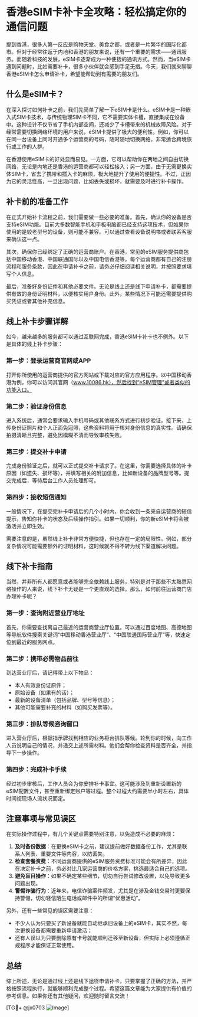 # 香港eSIM卡补卡全攻略：轻松搞定你的通信问题

提到香港，很多人第一反应是购物天堂、美食之都，或者是一片繁华的国际化都市。但对于经常往返于内地和香港的朋友来说，还有一个重要的需求——通讯服务。而随着科技的发展，eSIM卡逐渐成为一种便捷的通讯方式。然而，当eSIM卡遇到问题时，比如需要补卡，很多小伙伴就会感到手足无措。今天，我们就来聊聊香港eSIM卡怎么申请补卡，希望能帮助到有需要的朋友们。

## 什么是eSIM卡？

在深入探讨如何补卡之前，我们先简单了解一下eSIM卡是什么。eSIM卡是一种嵌入式SIM卡技术，与传统物理SIM卡不同，它不需要实体卡槽，直接集成在设备中。这种设计不仅节省了手机内部空间，还减少了卡槽带来的机械故障风险。对于经常需要切换网络环境的用户来说，eSIM卡提供了极大的便利性。例如，你可以在同一台设备上同时开通多个运营商的号码，随时随地切换网络，非常适合跨境旅行或工作的人群。

在香港使用eSIM卡的好处显而易见。一方面，它可以帮助你在两地之间自由切换网络，无论是内地还是香港的运营商都可以轻松接入；另一方面，由于无需更换实体SIM卡，省去了携带和插入卡的麻烦，极大地提升了使用的便捷性。不过，正因为它的灵活性高，一旦出现问题，比如丢失或损坏，就需要及时进行补卡操作。

## 补卡前的准备工作

在正式开始补卡流程之前，我们需要做一些必要的准备。首先，确认你的设备是否支持eSIM功能。目前大多数智能手机和平板电脑都已经支持这项技术，但如果你使用的是较老型号的设备，则可能不兼容。可以通过查看设备说明书或者联系客服来确认这一点。

其次，确保你已经绑定了正确的运营商账户。在香港，常见的eSIM服务提供商包括中国移动香港、中国联通国际以及中国电信香港等。每个运营商都有自己的注册流程和服务条款，因此在申请补卡之前，请务必仔细阅读相关说明，并按照要求填写个人信息。

最后，准备好身份证件和其他必要文件。无论是线上还是线下申请补卡，都需要提供有效的身份证明材料，以便核实用户身份。此外，某些情况下可能还需要提供购买凭证或者其他补充信息。

## 线上补卡步骤详解

如今，越来越多的服务都可以通过互联网完成，香港eSIM卡补卡也不例外。以下是具体的线上补卡步骤：

### 第一步：登录运营商官网或APP

打开你所使用的运营商提供的官方网站或下载对应的官方应用程序。以中国移动香港为例，你可以访问其官网（www.10086.hk），然后找到“eSIM管理”或者类似的功能入口。

### 第二步：验证身份信息

进入系统后，通常会要求输入手机号码或其他联系方式进行初步验证。接下来，上传身份证照片和个人正面免冠照，这些资料将用于核对身份信息的真实性。请确保拍摄清晰且完整，避免因模糊不清而导致审核失败。

### 第三步：提交补卡申请

完成身份验证之后，就可以正式提交补卡请求了。在这里，你需要选择具体的补卡原因（如遗失、损坏等），并填写相关的附加信息，比如新设备的品牌型号等。提交完成后，等待后台工作人员处理即可。

### 第四步：接收短信通知

一般情况下，在提交完补卡申请后的几个小时内，你会收到一条来自运营商的短信提示，告知你补卡的状态及后续操作指引。如果一切顺利，你的新eSIM卡将会被激活并立即生效。

需要注意的是，虽然线上补卡非常方便快捷，但也存在一定的局限性。例如，部分复杂情况可能需要额外的证明材料，这时候就不得不转为线下渠道解决问题。

## 线下补卡指南

当然，并非所有人都愿意或者能够完全依赖线上服务，特别是对于那些不太熟悉网络操作的人来说，线下补卡无疑是一个更直观的选择。那么，如何前往运营商门店办理补卡呢？

### 第一步：查询附近营业厅地址

首先，你需要查找离自己最近的运营商营业厅位置。可以通过百度地图、高德地图等导航软件搜索关键词“中国移动香港营业厅”、“中国联通国际营业厅”等，快速定位到最近的服务网点。

### 第二步：携带必需物品前往

到达营业厅后，请记得带上以下物品：
- 本人有效身份证原件；
- 原始设备（如果有的话）；
- 最新的设备清单（包括品牌、型号等信息）；
- 其他可能需要补充的材料（如购买发票等）。

### 第三步：排队等候咨询窗口

进入营业厅后，根据指示牌找到相应的业务柜台排队等候。轮到你的时候，向工作人员说明自己的情况，并递交上述所需材料。他们会帮你检查资料是否齐全，并指导下一步操作。

### 第四步：完成补卡手续

经过初步审核后，工作人员会为你安排补卡事宜。这可能涉及到重新设置新的eSIM配置文件，甚至重新绑定账户等过程。整个过程大约需要半小时左右，具体时间视现场人流状况而定。

## 注意事项与常见误区

在实际操作过程中，有几个关键点需要特别注意，以免造成不必要的麻烦：

1. **及时备份数据**：在更换eSIM卡之前，建议提前做好数据备份工作，尤其是联系人列表、重要文件等内容，以防丢失。
2. **检查套餐资费**：不同运营商提供的eSIM服务资费标准可能会有所差异，因此在决定补卡之前，务必对比几家运营商的价格方案，挑选最适合自己的选项。
3. **避免盲目操作**：如果不确定某些细节，切勿自行尝试修改设置，以免导致更多问题出现。
4. **警惕诈骗行为**：近年来，电信诈骗案件频发，尤其是在涉及金钱交易时更要保持警惕，切勿轻信陌生电话或邮件中的所谓“优惠活动”。

另外，还有一些常见的误区需要注意：
- 不少人认为只要买了新设备就能自动继承旧设备上的eSIM卡，其实不然，每次更换设备都需要重新申请激活；
- 还有人误以为只要删除原有卡号就能顺利迁移至新设备，但实际上必须遵循正规程序才能保证正常使用。

## 总结

综上所述，无论是通过线上还是线下途径申请补卡，只要掌握了正确的方法，并严格按照流程执行，就能够顺利完成整个过程。希望这篇文章能为大家提供有价值的参考信息。如果你还有其他疑问，欢迎随时留言交流！

[TG💪+ @jx0703 ![Image](https://github.com/user-attachments/assets/dbca1d08-cadb-493c-b0ec-ad6f7a83f270)]